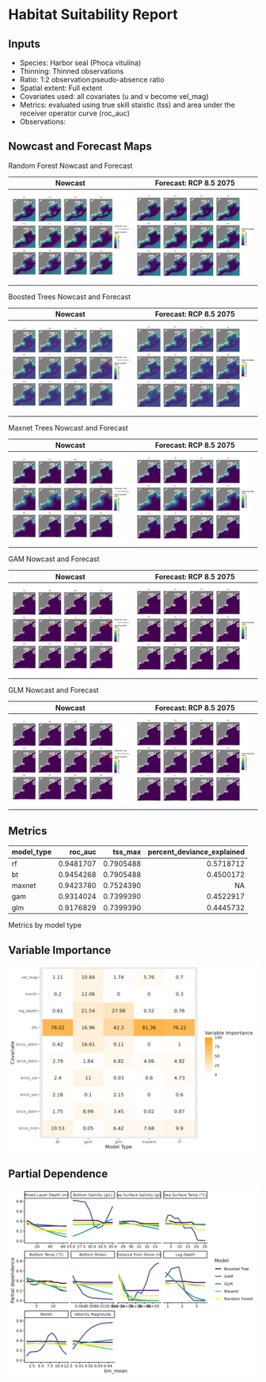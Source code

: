 Habitat Suitability Report
================

## Inputs

- Species: Harbor seal (Phoca vitulina)
- Thinning: Thinned observations
- Ratio: 1:2 observation:pseudo-absence ratio
- Spatial extent: Full extent
- Covariates used: all covariates (u and v become vel_mag)
- Metrics: evaluated using true skill staistic (tss) and area under the
  receiver operator curve (roc_auc)
- Observations:

## Nowcast and Forecast Maps

Random Forest Nowcast and Forecast

| Nowcast | Forecast: RCP 8.5 2075 |
|:--:|:--:|
| ![](../../../../tidy_reports/versions/c23/000360/c23.000360.01_12_rf_compiled_casts.png) | ![](../../../../tidy_reports/versions/c23/000364/c23.000364.01_12_rf_compiled_casts.png) |

Boosted Trees Nowcast and Forecast

| Nowcast | Forecast: RCP 8.5 2075 |
|:--:|:--:|
| ![](../../../../tidy_reports/versions/c23/000360/c23.000360.01_12_bt_compiled_casts.png) | ![](../../../../tidy_reports/versions/c23/000364/c23.000364.01_12_bt_compiled_casts.png) |

Maxnet Trees Nowcast and Forecast

| Nowcast | Forecast: RCP 8.5 2075 |
|:--:|:--:|
| ![](../../../../tidy_reports/versions/c23/000360/c23.000360.01_12_maxent_compiled_casts.png) | ![](../../../../tidy_reports/versions/c23/000364/c23.000364.01_12_maxent_compiled_casts.png) |

GAM Nowcast and Forecast

| Nowcast | Forecast: RCP 8.5 2075 |
|:--:|:--:|
| ![](../../../../tidy_reports/versions/c23/000360/c23.000360.01_12_gam_compiled_casts.png) | ![](../../../../tidy_reports/versions/c23/000364/c23.000364.01_12_gam_compiled_casts.png) |

GLM Nowcast and Forecast

| Nowcast | Forecast: RCP 8.5 2075 |
|:--:|:--:|
| ![](../../../../tidy_reports/versions/c23/000360/c23.000360.01_12_glm_compiled_casts.png) | ![](../../../../tidy_reports/versions/c23/000364/c23.000364.01_12_glm_compiled_casts.png) |

## Metrics

| model_type |   roc_auc |   tss_max | percent_deviance_explained |
|:-----------|----------:|----------:|---------------------------:|
| rf         | 0.9481707 | 0.7905488 |                  0.5718712 |
| bt         | 0.9454268 | 0.7905488 |                  0.4500172 |
| maxnet     | 0.9423780 | 0.7524390 |                         NA |
| gam        | 0.9314024 | 0.7399390 |                  0.4522917 |
| glm        | 0.9176829 | 0.7399390 |                  0.4445732 |

Metrics by model type

## Variable Importance

![](m23.00036_tidy_compiled_files/figure-gfm/variable_importance-1.png)

## Partial Dependence

![](m23.00036_tidy_compiled_files/figure-gfm/partial_dependence-1.png)
